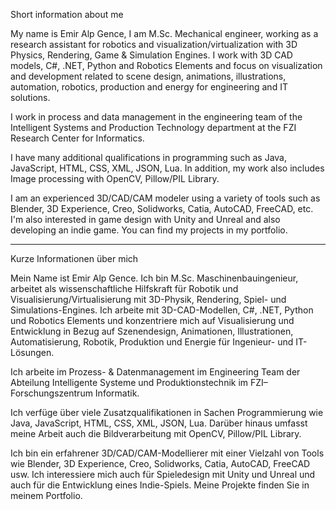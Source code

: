 Short information about me

My name is Emir Alp Gence, ​I am M.Sc. Mechanical engineer, working as a research assistant for robotics and visualization/virtualization with 3D Physics, Rendering, Game 
& Simulation Engines. I work with 3D CAD models, C#, .NET, Python and Robotics Elements and focus on visualization and development related to scene design, animations, 
illustrations, automation, robotics, production and energy for engineering and IT solutions.

I work in process and data management in the engineering team of the Intelligent Systems and Production Technology department at the FZI Research Center for Informatics.

I have many additional qualifications in programming such as Java, JavaScript, HTML, CSS, XML, JSON, Lua. In addition, my work also includes
Image processing with OpenCV, Pillow/PIL Library.

I am an experienced 3D/CAD/CAM modeler using a variety of tools such as Blender, 3D Experience, Creo, Solidworks, Catia, AutoCAD, FreeCAD, etc.
I'm also interested in game design with Unity and Unreal and also developing an indie game. You can find my projects in my portfolio.

--------------------------------------------------------------------------------------------------------------------------------------------------------------------------

Kurze Informationen über mich

Mein Name ist Emir Alp Gence. Ich bin M.Sc. Maschinenbauingenieur, arbeitet als wissenschaftliche Hilfskraft für Robotik und Visualisierung/Virtualisierung mit 
3D-Physik, Rendering, Spiel- und Simulations-Engines. Ich arbeite mit 3D-CAD-Modellen, C#, .NET, Python und Robotics Elements und konzentriere mich auf Visualisierung 
und Entwicklung in Bezug auf Szenendesign, Animationen, Illustrationen, Automatisierung, Robotik, Produktion und Energie für Ingenieur- und IT-Lösungen.

Ich arbeite im Prozess- & Datenmanagement im Engineering Team der Abteilung Intelligente Systeme und Produktionstechnik im FZI–Forschungszentrum Informatik.

Ich verfüge über viele Zusatzqualifikationen in Sachen Programmierung wie Java, JavaScript, HTML, CSS, XML, JSON, Lua. Darüber hinaus umfasst meine Arbeit auch die 
Bildverarbeitung mit OpenCV, Pillow/PIL Library.

Ich bin ein erfahrener 3D/CAD/CAM-Modellierer mit einer Vielzahl von Tools wie Blender, 3D Experience, Creo, Solidworks, Catia, AutoCAD, FreeCAD usw. 
Ich interessiere mich auch für Spieledesign mit Unity und Unreal und auch für die Entwicklung eines Indie-Spiels. Meine Projekte finden Sie in meinem Portfolio.

<!---
EmirAlpGence/EmirAlpGence is a ✨ special ✨ repository because its `README.md` (this file) appears on your GitHub profile.
You can click the Preview link to take a look at your changes.
--->
